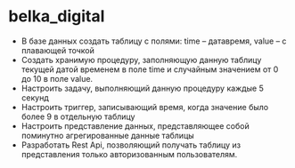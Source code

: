 # belka_digital
- В базе данных создать таблицу с полями: time – датавремя, value – с плавающей
точкой
- Создать хранимую процедуру, заполняющую данную таблицу текущей датой
временем в поле time и случайным значением от 0 до 10 в поле value.
- Настроить задачу, выполняющий данную процедуру каждые 5 секунд
- Настроить триггер, записывающий время, когда значение было более 9 в отдельную
таблицу
- Настроить представление данных, представляющее собой поминутно агрегированные
данные таблицы
- Разработать Rest Api, позволяющий получать таблицу из представления только
авторизованным пользователям.

